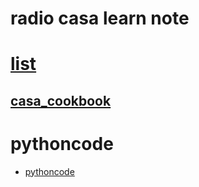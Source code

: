 # radio casa learn note

# [list](./Readme_list.md)
## [casa_cookbook](./casa_cookbook4.7.2.pdf)


# pythoncode
+ [pythoncode](https://brettlv.github.io/pythoncode/)
